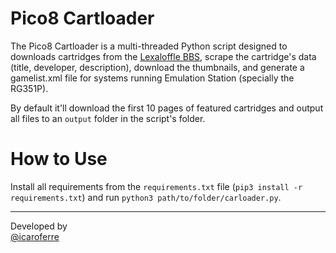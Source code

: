 # Pico8 Cartloader

The Pico8 Cartloader is a multi-threaded Python script designed to downloads cartridges from the [Lexaloffle BBS](https://www.lexaloffle.com/bbs/?cat=7#sub=2), scrape the cartridge's data (title, developer, description), download the thumbnails, and generate a gamelist.xml file for systems running Emulation Station (specially the RG351P).

By default it'll download the first 10 pages of featured cartridges and output all files to an ```output``` folder in the script's folder.

# How to Use

Install all requirements from the ```requirements.txt``` file (```pip3 install -r requirements.txt```) and run ```python3 path/to/folder/carloader.py```.


------

Developed by  
[@icaroferre](http://twitter.com/icaroferre)
